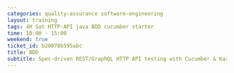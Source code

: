 ```yaml
---
categories: quality-assurance software-engineering
layout: training
tags: 4H Sat HTTP-API java BDD cucumber starter
time: 10:00 - 15:00
weekend: true
ticket_id: b20078b595abc
title: BDD
subtitle: Spec-driven REST/GraphQL HTTP API testing with Cucumber & Karate
---
```

